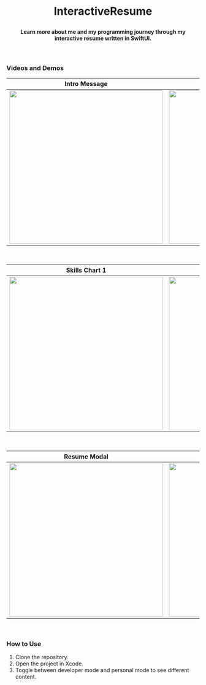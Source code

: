 # <p align="center"><b>InteractiveResume</b></p>

#### <p align="center">Learn more about me and my programming journey through my interactive resume written in SwiftUI.</p>

<br>

### **Videos and Demos**
| Intro Message | Side Menu Content Toggle |
|:---------------:|:----------------:|
|<img width="400" src="https://github.com/ZelynaFarrell/InteractiveResume/assets/117409535/5912d6fd-3a6f-46ad-8eff-632512f2f9a5">|<img width="400" src="https://github.com/ZelynaFarrell/InteractiveResume/assets/117409535/5d2bbbf1-57cd-425b-a511-b695617f8fcd">|

<br>

| Skills Chart 1 | Skills Chart 2 |
|:---------------:|:----------------:|
|<img width="400" src="https://github.com/ZelynaFarrell/InteractiveResume/assets/117409535/2aec2b9a-d5ac-4980-a10f-931b9e5310ac">|<img width="400" src="https://github.com/ZelynaFarrell/InteractiveResume/assets/117409535/05603b6c-9b72-4ded-b308-78ca67b7e856">|

<br>

| Resume Modal | Drag and Hue |
|:---------------:|:----------------:|
|<img width="400" src="https://github.com/ZelynaFarrell/InteractiveResume/assets/117409535/bf025eb0-9067-4c6a-ad5b-dc2b0cf21303">|<img width="400" src="https://github.com/ZelynaFarrell/InteractiveResume/assets/117409535/f71816b3-b79e-4e22-be89-5e27ce37fb2f">|

<br>

### **How to Use**
1. Clone the repository.
2. Open the project in Xcode.
3. Toggle between developer mode and personal mode to see different content.
